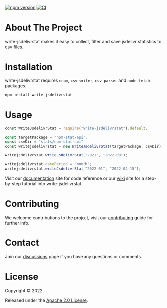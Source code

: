[![npm version](https://badge.fury.io/js/write-jsdelivrstat.svg)](https://badge.fury.io/js/write-jsdelivrstat)
[![CI](https://github.com/veghdev/write-jsdelivrstat/workflows/CI/badge.svg?branch=main)](https://github.com/veghdev/write-jsdelivrstat/actions/workflows/ci.yml)


# About The Project

write-jsdelivrstat makes it easy to collect, filter and save jsdelivr statistics to csv files.

# Installation

write-jsdelivrstat requires `enum`, `csv-writer`, `csv-parser` and `node-fetch` packages.

```sh
npm install write-jsdelivrstat
```

# Usage

```js
const WriteJsdelivrStat = require("write-jsdelivrstat").default;

const targetPackage = "npm-stat-api";
const csvDir = "stats/npm-stat-api";
const writejsdelivrstat = new WriteJsdelivrStat(targetPackage, csvDir);

writejsdelivrstat.writeJsdelivrStat("2021", "2022-03");

writejsdelivrstat.datePeriod = "month";
writejsdelivrstat.writeJsdelivrStat("2022-01", "2022-04-15");
```

Visit our [documentation](https://veghdev.github.io/write-jsdelivrstat/) site for code reference or 
our [wiki](https://github.com/veghdev/write-jsdelivrstat/wiki/) site for a step-by-step tutorial into write-jsdelivrstat.

# Contributing

We welcome contributions to the project, visit our [contributing](https://github.com/veghdev/write-jsdelivrstat/blob/main/CONTRIBUTING.md) guide for further info.

# Contact

Join our [discussions](https://github.com/veghdev/write-jsdelivrstat/discussions) page if you have any questions or comments.

# License

Copyright © 2022.

Released under the [Apache 2.0 License](https://github.com/veghdev/write-jsdelivrstat/blob/main/LICENSE).